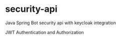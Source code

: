 # security-api
Java Spring Bot security api with keycloak integration

JWT Authentication and Authorization
